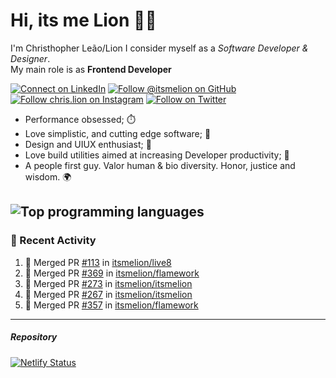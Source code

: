 # Hi, its me Lion 👋🦁

I'm Christhopher Leão/Lion
I consider myself as a _Software Developer & Designer_.<br/>My main role is as <b>Frontend Developer</b>
<br />

[![Connect on LinkedIn](https://img.shields.io/badge/--linkedin?label=LinkedIn&logo=LinkedIn&style=social)](https://www.linkedin.com/in/chrislion)
[![Follow @itsmelion on GitHub](https://img.shields.io/github/followers/itsmelion?label=follow%20%40itsmeLion&style=social)](https://github.com/itsmelion)
[![Follow chris.lion on Instagram](https://img.shields.io/badge/--instagram?label=@chris.lion&logo=Instagram&style=social)](https://instagram.com/chris.lion)
[![Follow on Twitter](https://img.shields.io/badge/--twitter?label=@ChrisLion_me&logo=Twitter&style=social)](https://twitter.com/chrislion_me)

- Performance obsessed; ⏱️
- Love simplistic, and cutting edge software; 📆
- Design and UIUX enthusiast; 🎨
- Love build utilities aimed at increasing Developer productivity; 🧰
- A people first guy. Valor human & bio diversity. Honor, justice and wisdom. 🌍

![Top programming languages](https://github-readme-stats.vercel.app/api/top-langs/?username=itsmelion&hide=php)
---
### 📰 Recent Activity

<!--START_SECTION:activity-->
1. 🎉 Merged PR [#113](https://github.com/itsmelion/live8/pull/113) in [itsmelion/live8](https://github.com/itsmelion/live8)
2. 🎉 Merged PR [#369](https://github.com/itsmelion/flamework/pull/369) in [itsmelion/flamework](https://github.com/itsmelion/flamework)
3. 🎉 Merged PR [#273](https://github.com/itsmelion/itsmelion/pull/273) in [itsmelion/itsmelion](https://github.com/itsmelion/itsmelion)
4. 🎉 Merged PR [#267](https://github.com/itsmelion/itsmelion/pull/267) in [itsmelion/itsmelion](https://github.com/itsmelion/itsmelion)
5. 🎉 Merged PR [#357](https://github.com/itsmelion/flamework/pull/357) in [itsmelion/flamework](https://github.com/itsmelion/flamework)
<!--END_SECTION:activity-->

___

##### Repository
[![Netlify Status](https://api.netlify.com/api/v1/badges/9e2e6136-1ab9-42fc-8d4e-188512d5d841/deploy-status)](https://app.netlify.com/sites/lion-portfolio/deploys)
